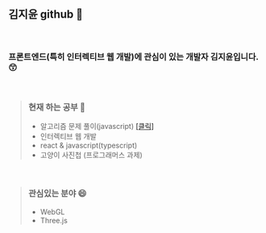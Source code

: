 ## 김지윤 github 👋   

<br>

### 프론트엔드(특히 인터렉티브 웹 개발)에 관심이 있는 개발자 김지윤입니다. 😙

<br>


>### 현재 하는 공부 🤔          
>- 알고리즘 문제 풀이(javascript) <a href ="https://github.com/jiyun1006/algorithm"> [클릭] </a>   
>- 인터렉티브 웹 개발
>- react & javascript(typescript)
>- 고양이 사진첩 (프로그래머스 과제)

<br>


>### 관심있는 분야 😄     
>- WebGL
>- Three.js






<!--
**jiyun1006/jiyun1006** is a ✨ _special_ ✨ repository because its `README.md` (this file) appears on your GitHub profile.

Here are some ideas to get you started:

- 🔭 I’m currently working on ...
- 🌱 I’m currently learning ...
- 👯 I’m looking to collaborate on ...
- 🤔 I’m looking for help with ...
- 💬 Ask me about ...
- 📫 How to reach me: ...
- 😄 Pronouns: ...

-->
